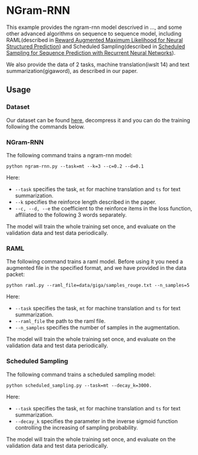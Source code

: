 # NGram-RNN #

This example provides the ngram-rnn model descrived in ..., and some other advanced algorithms on sequence to sequence model, including RAML(described in [Reward Augmented Maximum Likelihood for Neural Structured Prediction](https://arxiv.org/abs/1609.00150)) and Scheduled Sampling(described in [Scheduled Sampling for Sequence Prediction with Recurrent Neural Networks](https://arxiv.org/abs/1506.03099)).

We also provide the data of 2 tasks, machine translation(iwslt 14) and text summarization(gigaword), as described in our paper.

## Usage ##

### Dataset ###

Our dataset can be found [here](https://drive.google.com/open?id=1-3QJyFZt68mrZoFrwlU8MMr7DuhvVrRd), decompress it and you can do the training following the commands below.



### NGram-RNN ###

The following command trains a ngram-rnn model:

```
python ngram-rnn.py --task=mt --k=3 --c=0.2 --d=0.1 
```

Here:
  * `--task` specifies the task, `mt` for machine translation and `ts` for text summarization.
  * `--k`  specifies the reinforce length described in the paper.
  * `--c, --d, --e` the coefficient to the reinforce items in the loss function, affiliated to the following 3 words separately.

The model will train the whole training set once, and evaluate on the validation data and test data periodically.



### RAML

The following command trains a raml model. Before using it you need a augmented file in the specified format, and we have provided in the data packet:

```
python raml.py --raml_file=data/giga/samples_rouge.txt --n_samples=5
```

Here:

- `--task` specifies the task, `mt` for machine translation and `ts` for text summarization.
- `--raml_file`  the path to the raml file.
- `--n_samples` specifies the number of samples in the augmentation.

The model will train the whole training set once, and evaluate on the validation data and test data periodically.



### Scheduled Sampling

The following command trains a scheduled sampling model:

```
python scheduled_sampling.py --task=mt --decay_k=3000.
```

Here:

- `--task` specifies the task, `mt` for machine translation and `ts` for text summarization.
- `--decay_k`  specifies the parameter in the inverse sigmoid function controlling the increasing of sampling probability.

The model will train the whole training set once, and evaluate on the validation data and test data periodically.


